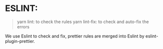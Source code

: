 # ESLINT:
> yarn lint: to check the rules
>yarn lint-fix: to check and auto-fix the errors

We use Eslint to check and fix, prettier rules are merged into Eslint by eslint-plugin-prettier.